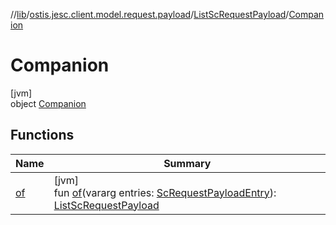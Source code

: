 //[lib](../../../../index.md)/[ostis.jesc.client.model.request.payload](../../index.md)/[ListScRequestPayload](../index.md)/[Companion](index.md)

# Companion

[jvm]\
object [Companion](index.md)

## Functions

| Name | Summary |
|---|---|
| [of](of.md) | [jvm]<br>fun [of](of.md)(vararg entries: [ScRequestPayloadEntry](../../../ostis.jesc.client.model.request.payload.entry/-sc-request-payload-entry/index.md)): [ListScRequestPayload](../index.md) |
